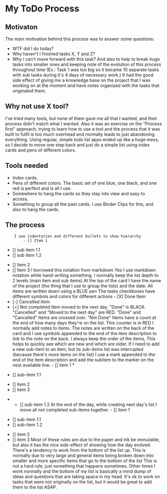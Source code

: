 # My ToDo Process
## Motivaton
The main motivation behind this process was to answer some questions:
- WTF did I do today?
- Why haven't I finished tasks X, Y and Z?
- Why I can't move forward with this task?
And also to help to break huge tasks into smaller ones and keeping note of the evolution of this process throughout time (Ex.:  Task 1 was too big so it became 10 separate tasks with sub tasks during it's 4 days of necessary work.)
It had the good side effect of giving me a knowledge base on the project that I was working on at the moment and have notes organized with the tasks that originated them.

## Why not use X tool?
I've tried many tools, but none of them gave me all that I wanted, and their process didn't match what I wanted.
Also it was an exercise on the "Process first" approach, trying to learn how to use a tool and the process that it was built to fulfil is too much overhead and normally leads to just abandoning everything.
Using regular, simple todo list apps ended up like a huge mess, so I decide to move one step back and just do a simple list using index cards and pens of different colors.

## Tools needed
- Index cards.
- Pens of different colors. The basic set of one blue, one black, and one red is perfect and is all I use.
- Somewhere to hang the cards so they stay into view and easy to access.
- Something to group all the past cards. I use Binder Clips for this, and also to hang the cards.

## The process

        I use indentation and different bullets to show hierarchy
            - [] Item 1
 + [] sub item 1.1
 + [] sub item 1.2
- [] Item 2
- [] Item 3
            I borrowed this notation from markdown
            Yes I use markdown notation while hand-writing something.
        I normally keep the list depth to 2 levels (main item and sub items)
        At the top of the card I have the name of the project (the thing that I use to group the lists) and the date.
        All items are written down using a BLUE pen
        The tasks checkboxes have different symbols and colors for different actions
            - [X] Done Item
- [-] Cancelled Item
- [+] Not completed Item moved to the next day.
            "Done" is BLACK.
            "Cancelled" and "Moved to the next day" are RED.
        "Done" and "Cancelled" Items are crossed over.
        "Not Done" Items have a count at the end of how many days they're on the list. This counter is in RED
        I normally add notes to items. The notes are written on the back of the card and I use symbols appended to the end of the item description to link to the note on the back.
        I always keep the order of the items, This helps to quickly see which are new and which are older.
        If I need to add a new sub-item to an item, but its sub-items list was interrupted (because there's more items on the list) I use a mark appended to the end of the item description and add the subitem to the marker on the next available line.
            - [] item 1 *
 + [] sub-item 1.1
- [] item 2
- [] item 3
* + [] sub-item 1.2
        At the end of the day, while creating next day's list I move all not completed sub-items together.
            - [] item 1
 + [] sub-item 1.1
 + [] sub-item 1.2
- [] item 2
- [] item 3
        Most of these rules are due to the paper and ink be immutable, but also it has the nice side-effect of showing how the day evolved.
        There's a tendency to work from the bottom of the list up. This is normally due to very large and general items being broken down into smaller and more specific items that go to the bottom of the list
            This is not a hard rule, just something that happens sometimes. Other times I work normally and the bottom of my list is basically a mind dump of ideas and questions that are taking space in my head.
        It's ok to work on tasks that were not originally on the list, but it would be great to add them to the list ASAP.
